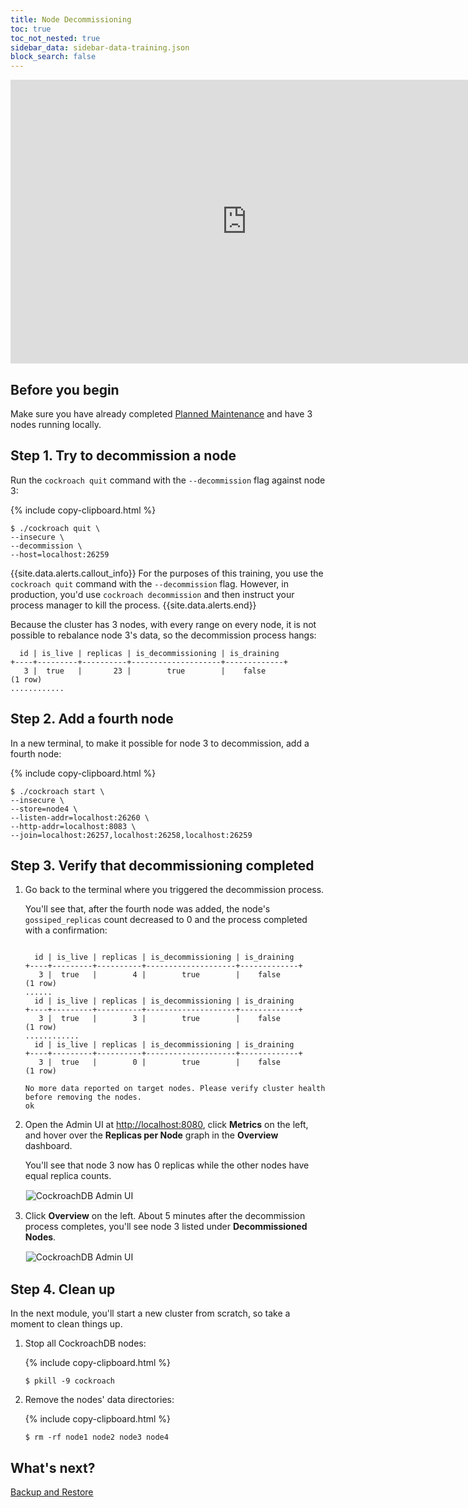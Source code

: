 ```yaml
---
title: Node Decommissioning
toc: true
toc_not_nested: true
sidebar_data: sidebar-data-training.json
block_search: false
---
```


<iframe src="https://docs.google.com/presentation/d/e/2PACX-1vR0C9G-W0sNE1-SwziVHU7jJikwx50K-cDwy0kdFkADqSeu1po_nq8OM-IHyqngaeKtRiUNjKcZXZJL/embed?start=false&loop=false" frameborder="0" width="756" height="454" allowfullscreen="true" mozallowfullscreen="true" webkitallowfullscreen="true"></iframe>

<style>
  #toc ul:before {
    content: "Hands-on Lab"
  }
</style>

## Before you begin

Make sure you have already completed [Planned Maintenance](planned-maintenance.html) and have 3 nodes running locally.

## Step 1. Try to decommission a node

Run the `cockroach quit` command with the `--decommission` flag against node 3:

{% include copy-clipboard.html %}
~~~ shell
$ ./cockroach quit \
--insecure \
--decommission \
--host=localhost:26259
~~~

{{site.data.alerts.callout_info}}
For the purposes of this training, you use the `cockroach quit` command with the `--decommission` flag. However, in production, you'd use `cockroach decommission` and then instruct your process manager to kill the process.
{{site.data.alerts.end}}

Because the cluster has 3 nodes, with every range on every node, it is not possible to rebalance node 3's data, so the decommission process hangs:

~~~
  id | is_live | replicas | is_decommissioning | is_draining
+----+---------+----------+--------------------+-------------+
   3 |  true   |       23 |        true        |    false
(1 row)
............
~~~

## Step 2. Add a fourth node

In a new terminal, to make it possible for node 3 to decommission, add a fourth node:

{% include copy-clipboard.html %}
~~~ shell
$ ./cockroach start \
--insecure \
--store=node4 \
--listen-addr=localhost:26260 \
--http-addr=localhost:8083 \
--join=localhost:26257,localhost:26258,localhost:26259
~~~

## Step 3. Verify that decommissioning completed

1. Go back to the terminal where you triggered the decommission process.

    You'll see that, after the fourth node was added, the node's `gossiped_replicas` count decreased to 0 and the process completed with a confirmation:

    ~~~

      id | is_live | replicas | is_decommissioning | is_draining
    +----+---------+----------+--------------------+-------------+
       3 |  true   |        4 |        true        |    false
    (1 row)
    ......
      id | is_live | replicas | is_decommissioning | is_draining
    +----+---------+----------+--------------------+-------------+
       3 |  true   |        3 |        true        |    false
    (1 row)
    ............
      id | is_live | replicas | is_decommissioning | is_draining
    +----+---------+----------+--------------------+-------------+
       3 |  true   |        0 |        true        |    false
    (1 row)

    No more data reported on target nodes. Please verify cluster health before removing the nodes.
    ok
    ~~~

2. Open the Admin UI at <a href="http://localhost:8080" data-proofer-ignore>http://localhost:8080</a>, click **Metrics** on the left, and hover over the **Replicas per Node** graph in the **Overview** dashboard.

    You'll see that node 3 now has 0 replicas while the other nodes have equal replica counts.

    <img src="{{ 'images/v19.1/training-17.png' | relative_url }}" alt="CockroachDB Admin UI" style="border:1px solid #eee;max-width:100%" />

3. Click **Overview** on the left. About 5 minutes after the decommission process completes, you'll see node 3 listed under **Decommissioned Nodes**.  

    <img src="{{ 'images/v19.1/training-18.png' | relative_url }}" alt="CockroachDB Admin UI" style="border:1px solid #eee;max-width:100%" />

## Step 4. Clean up

In the next module, you'll start a new cluster from scratch, so take a moment to clean things up.

1. Stop all CockroachDB nodes:

    {% include copy-clipboard.html %}
    ~~~ shell
    $ pkill -9 cockroach
    ~~~

2. Remove the nodes' data directories:

    {% include copy-clipboard.html %}
    ~~~ shell
    $ rm -rf node1 node2 node3 node4
    ~~~

## What's next?

[Backup and Restore](backup-and-restore.html)
